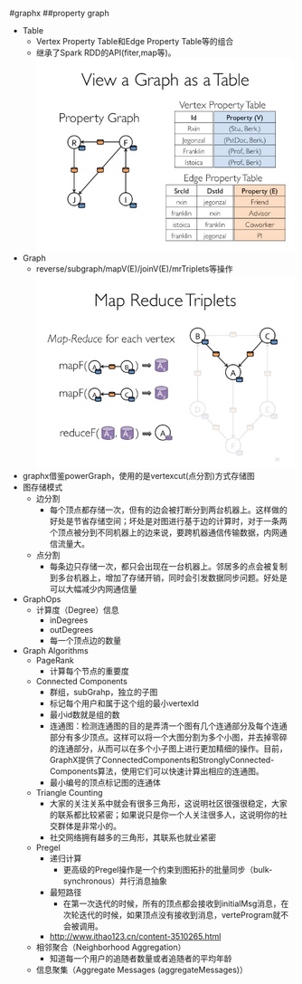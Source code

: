 #graphx
##property graph 
*   Table
    -   Vertex Property Table和Edge Property Table等的组合
    -   继承了Spark RDD的API(fiter,map等)。
![](images/5.png)
*   Graph
    -   reverse/subgraph/mapV(E)/joinV(E)/mrTriplets等操作
![](images/6.png)
*   graphx借鉴powerGraph，使用的是vertexcut(点分割)方式存储图
*   图存储模式
    -   边分割
        -   每个顶点都存储一次，但有的边会被打断分到两台机器上。这样做的好处是节省存储空间；坏处是对图进行基于边的计算时，对于一条两个顶点被分到不同机器上的边来说，要跨机器通信传输数据，内网通信流量大。 
    -   点分割
        -   每条边只存储一次，都只会出现在一台机器上。邻居多的点会被复制到多台机器上，增加了存储开销，同时会引发数据同步问题。好处是可以大幅减少内网通信量
*   GraphOps
    -   计算度（Degree）信息
        -   inDegrees
        -   outDegrees
        -   每一个顶点边的数量
*   Graph Algorithms
    -   PageRank
        -   计算每个节点的重要度
    -   Connected Components
        -   群组，subGrahp，独立的子图
        -   标记每个用户和属于这个组的最小vertexId
        -   最小id数就是组的数
        -   连通图：检测连通图的目的是弄清一个图有几个连通部分及每个连通部分有多少顶点。这样可以将一个大图分割为多个小图，并去掉零碎的连通部分，从而可以在多个小子图上进行更加精细的操作。目前，GraphX提供了ConnectedComponents和StronglyConnected-Components算法，使用它们可以快速计算出相应的连通图。
        -   最小编号的顶点标记图的连通体
    -   Triangle Counting
        -   大家的关注关系中就会有很多三角形，这说明社区很强很稳定，大家的联系都比较紧密；如果说只是你一个人关注很多人，这说明你的社交群体是非常小的。
        -   社交网络拥有越多的三角形，其联系也就业紧密
    -   Pregel
        -   递归计算
            -   更高级的Pregel操作是一个约束到图拓扑的批量同步（bulk-synchronous）并行消息抽象
        -   最短路径
            -   在第一次迭代的时候，所有的顶点都会接收到initialMsg消息，在次轮迭代的时候，如果顶点没有接收到消息，verteProgram就不会被调用。
        -   http://www.ithao123.cn/content-3510265.html
    -   相邻聚合（Neighborhood Aggregation）
        -   知道每一个用户的追随者数量或者追随者的平均年龄
    -   信息聚集（Aggregate Messages (aggregateMessages)）



